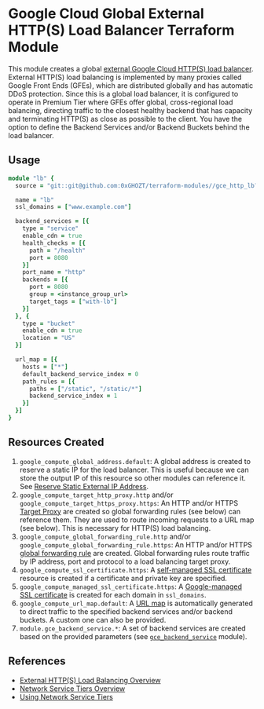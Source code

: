 # Google Cloud Global External HTTP(S) Load Balancer Terraform Module

This module creates a global [external Google Cloud HTTP(S) load balancer](https://cloud.google.com/load-balancing/docs/https). External HTTP(S) load balancing is implemented by many proxies called Google Front Ends (GFEs), which are distributed globally and has automatic DDoS protection. Since this is a global load balancer, it is configured to operate in Premium Tier where GFEs offer global, cross-regional load balancing, directing traffic to the closest healthy backend that has capacity and terminating HTTP(S) as close as possible to the client. You have the option to define the Backend Services and/or Backend Buckets behind the load balancer.

## Usage

```ruby
module "lb" {
  source = "git::git@github.com:0xGHOZT/terraform-modules//gce_http_lb?ref=<release_tag>"

  name = "lb"
  ssl_domains = ["www.example.com"]

  backend_services = [{
    type = "service"
    enable_cdn = true
    health_checks = [{
      path = "/health"
      port = 8080
    }]
    port_name = "http"
    backends = [{
      port = 8080
      group = <instance_group_url>
      target_tags = ["with-lb"]
    }]
  }, {
    type = "bucket"
    enable_cdn = true
    location = "US"
  }]

  url_map = [{
    hosts = ["*"]
    default_backend_service_index = 0
    path_rules = [{
      paths = ["/static", "/static/*"]
      backend_service_index = 1
    }]
  }]
}
```

## Resources Created

1. `google_compute_global_address.default`: A global address is created to reserve a static IP for the load balancer. This is useful because we can store the output IP of this resource so other modules can reference it. See [Reserve Static External IP Address](https://cloud.google.com/compute/docs/ip-addresses/reserve-static-external-ip-address).
2. `google_compute_target_http_proxy.http` and/or `google_compute_target_https_proxy.https`: An HTTP and/or HTTPS [Target Proxy](https://cloud.google.com/load-balancing/docs/target-proxies) are created so global forwarding rules (see below) can reference them. They are used to route incoming requests to a URL map (see below). This is necessary for HTTP(S) load balancing.
3. `google_compute_global_forwarding_rule.http` and/or `google_compute_global_forwarding_rule.https`: An HTTP and/or HTTPS [global forwarding rule](https://cloud.google.com/load-balancing/docs/https/global-forwarding-rules) are created. Global forwarding rules route traffic by IP address, port and protocol to a load balancing target proxy.
4. `google_compute_ssl_certificate.https`: A [self-managed SSL certificate](https://cloud.google.com/load-balancing/docs/ssl-certificates) resource is created if a certificate and private key are specified.
5. `google_compute_managed_ssl_certificate.https`: A [Google-managed SSL certificate](https://cloud.google.com/load-balancing/docs/ssl-certificates#managed-certs) is created for each domain in `ssl_domains`.
6. `google_compute_url_map.default`: A [URL map](https://cloud.google.com/load-balancing/docs/https/url-map) is automatically generated to direct traffic to the specified backend services and/or backend buckets. A custom one can also be provided.
7. `module.gce_backend_service.*`: A set of backend services are created based on the provided parameters (see [`gce_backend_service`](https://github.com/0xGHOZT/terraform-modules/tree/master/gce_backend_service) module).

## References

- [External HTTP(S) Load Balancing Overview](https://cloud.google.com/load-balancing/docs/https)
- [Network Service Tiers Overview](https://cloud.google.com/network-tiers/docs/overview#configuring_standard_tier_for_load_balancing)
- [Using Network Service Tiers](https://cloud.google.com/network-tiers/docs/using-network-service-tiers)
